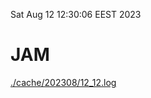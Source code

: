 Sat Aug 12 12:30:06 EEST 2023
# JAM
<a href='./cache/202308/12_12.log'>./cache/202308/12_12.log</a>
